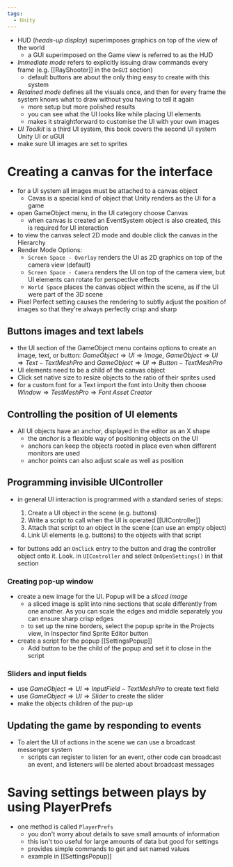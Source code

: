 ```yaml
---
tags:
  - Unity
---
```

- HUD (*heads-up display*) superimposes graphics on top of the view of the world
	- a GUI superimposed on the Game view is referred to as the HUD
- *Immediate mode* refers to explicitly issuing draw commands every frame (e.g. [[RayShooter]] in the `OnGUI` section)
	- default buttons are about the only thing easy to create with this system
- *Retained mode* defines all the visuals once, and then for every frame the system knows what to draw without you having to tell it again
	- more setup but more polished results
	- you can see what the UI looks like while placing UI elements
	- makes it straightforward to customise the UI with your own images
- *UI Toolkit* is a third UI system, this book covers the second UI system Unity UI or uGUI
- make sure UI images are set to sprites
# Creating a canvas for the interface
- for a UI system all images must be attached to a canvas object
	- Cavas is a special kind of object that Unity renders as the UI for a game
- open GameObject menu, in the UI category choose Canvas
	- when canvas is created an EventSystem object is also created, this is required for UI interaction
- to view the canvas select 2D mode and double click the canvas in the Hierarchy 
- Render Mode Options:
	- `Screen Space - Overlay` renders the UI as 2D graphics on top of the camera view (default)
	- `Screen Space - Camera` renders the UI on top of the camera view, but UI elements can rotate for perspective effects
	- `World Space` places the canvas object within the scene, as if the UI were part of the 3D scene
- Pixel Perfect setting causes the rendering to subtly adjust the position of images so that they're always perfectly crisp and sharp
## Buttons images and text labels
- the UI section of the GameObject menu contains options to create an image, text, or button: $GameObject \Rightarrow UI \Rightarrow Image$, $GameObject \Rightarrow UI \Rightarrow Text - TextMeshPro$ and $GameObject \Rightarrow UI \Rightarrow Button - TextMeshPro$
- UI elements need to be a child of the canvas object
- Click set native size to resize objects to the ratio of their sprites used
- for a custom font for a Text import the font into Unity then choose $Window \Rightarrow TestMeshPro \Rightarrow Font \; Asset\; Creator$
## Controlling the position of UI elements
- All UI objects have an anchor, displayed in the editor as an X shape
	- the *anchor* is a flexible way of positioning objects on the UI
	- anchors can keep the objects rooted in place even when different monitors are used
	- anchor points can also adjust scale as well as position
## Programming invisible UIController
- in general UI interaction is programmed with a standard series of steps:
	1. Create a UI object in the scene (e.g. buttons)
	2. Write a script to call when the UI is operated [[UIController]]
	3. Attach that script to an object in the scene (can use an empty object)
	4. Link UI elements (e.g. buttons) to the objects with that script

- for buttons add an `OnClick` entry to the button and drag the controller object onto it. Look. in `UIController` and select `OnOpenSettings()` in that section
### Creating pop-up window
- create a new image for the UI. Popup will be a *sliced image*
	- a sliced image is split into nine sections that scale differently from one another. As you can scale the edges and middle separately you can ensure sharp crisp edges
	- to set up the nine borders, select the popup sprite in the Projects view, in Inspector find Sprite Editor button
- create a script for the popup [[SettingsPopup]]
	- Add button to be the child of the popup and set it to close in the script
### Sliders and input fields
- use $GameObject \Rightarrow UI \Rightarrow InputField - TextMeshPro$ to create text field
- use $GameObject \Rightarrow UI \Rightarrow Slider$ to create the slider
- make the objects children of the pup-up

## Updating the game by responding to events
- To alert the UI of actions in the scene we can use a broadcast messenger system
	- scripts can register to listen for an event, other code can broadcast an event, and listeners will be alerted about broadcast messages
# Saving settings between plays by using PlayerPrefs
- one method is called `PlayerPrefs`
	- you don't worry about details to save small amounts of information
	- this isn't too useful for large amounts of data but good for settings
	- provides simple commands to get and set named values
	- example in [[SettingsPopup]]